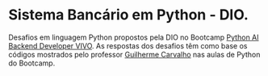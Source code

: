
# Sistema Bancário em Python - DIO.

Desafios em linguagem Python propostos pela DIO no Bootcamp [Python AI Backend Developer VIVO](https://web.dio.me/track/70304c16-a7d8-4066-97de-16345e1653a6).
As respostas dos desafios têm como base os códigos mostrados pelo professor [Guilherme Carvalho](https://github.com/guicarvalho) nas aulas de Python do Bootcamp.
